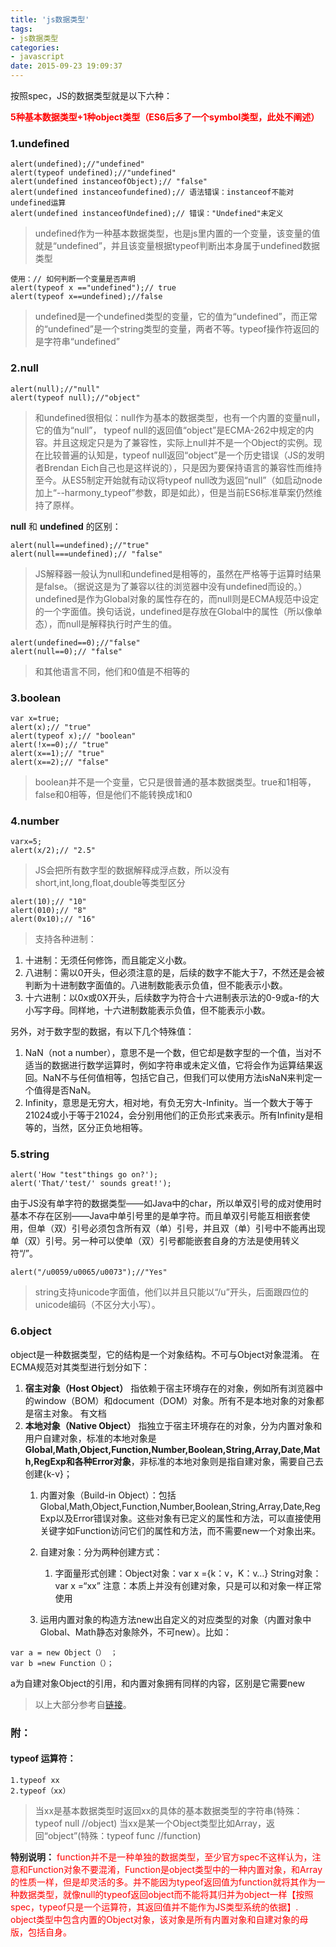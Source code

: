 ```yaml
---
title: 'js数据类型'
tags:
- js数据类型
categories:
- javascript
date: 2015-09-23 19:09:37
---
```


按照spec，JS的数据类型就是以下六种：

**<span style="color: red">5种基本数据类型+1种object类型（ES6后多了一个symbol类型，此处不阐述）</span>**

### 1.undefined
```
alert(undefined);//"undefined"
alert(typeof undefined);//"undefined"
alert(undefined instanceofObject);// "false"
alert(undefined instanceofundefined);// 语法错误：instanceof不能对undefined运算
alert(undefined instanceofUndefined);// 错误："Undefined"未定义
```
<!-- more -->
>undefined作为一种基本数据类型，也是js里内置的一个变量，该变量的值就是“undefined”，并且该变量根据typeof判断出本身属于undefined数据类型

```
使用：// 如何判断一个变量是否声明
alert(typeof x =="undefined");// true
alert(typeof x==undefined);//false
```
>undefined是一个undefined类型的变量，它的值为“undefined”，而正常的“undefined”是一个string类型的变量，两者不等。typeof操作符返回的是字符串“undefined”

### 2.null
```
alert(null);//"null"
alert(typeof null);//"object"
```
>和undefined很相似：null作为基本的数据类型，也有一个内置的变量null，它的值为“null”，
typeof null的返回值“object”是ECMA-262中规定的内容。并且这规定只是为了兼容性，实际上null并不是一个Object的实例。现在比较普遍的认知是，typeof null返回“object”是一个历史错误（JS的发明者Brendan Eich自己也是这样说的），只是因为要保持语言的兼容性而维持至今。从ES5制定开始就有动议将typeof null改为返回“null”（如启动node加上“--harmony_typeof”参数，即是如此），但是当前ES6标准草案仍然维持了原样。

**null** 和 **undefined** 的区别：
```
alert(null==undefined);//"true"
alert(null===undefined);// "false"
```
>JS解释器一般认为null和undefined是相等的，虽然在严格等于运算时结果是false。（据说这是为了兼容以往的浏览器中没有undefined而设的。）
undefined是作为Global对象的属性存在的，而null则是ECMA规范中设定的一个字面值。换句话说，undefined是存放在Global中的属性（所以像单态），而null是解释执行时产生的值。

```
alert(undefined==0);//"false"
alert(null==0);// "false"
```
>和其他语言不同，他们和0值是不相等的

### 3.boolean
```
var x=true;
alert(x);// "true"
alert(typeof x);// "boolean"
alert(!x==0);// "true"
alert(x==1);// "true"
alert(x==2);// "false"
```
>boolean并不是一个变量，它只是很普通的基本数据类型。true和1相等，false和0相等，但是他们不能转换成1和0

###  4.number
```
varx=5;
alert(x/2);// "2.5"
```
>JS会把所有数字型的数据解释成浮点数，所以没有short,int,long,float,double等类型区分

```
alert(10);// "10"
alert(010);// "8"
alert(0x10);// "16"
```

>支持各种进制：
1. 十进制：无须任何修饰，而且能定义小数。
2. 八进制：需以0开头，但必须注意的是，后续的数字不能大于7，不然还是会被判断为十进制数字面值的。八进制数能表示负值，但不能表示小数。
3. 十六进制：以0x或0X开头，后续数字为符合十六进制表示法的0-9或a-f的大小写字母。同样地，十六进制数能表示负值，但不能表示小数。

另外，对于数字型的数据，有以下几个特殊值：
1. NaN（not a number），意思不是一个数，但它却是数字型的一个值，当对不适当的数据进行数学运算时，例如字符串或未定义值，它将会作为运算结果返回。NaN不与任何值相等，包括它自己，但我们可以使用方法isNaN来判定一个值得是否NaN。
2. Infinity，意思是无穷大，相对地，有负无穷大-Infinity。当一个数大于等于21024或小于等于21024，会分别用他们的正负形式来表示。所有Infinity是相等的，当然，区分正负地相等。

### 5.string
```
alert('How "test"things go on?');
alert('That/'test/' sounds great!');
```

由于JS没有单字符的数据类型——如Java中的char，所以单双引号的成对使用时基本不存在区别——Java中单引号里的是单字符。而且单双引号能互相嵌套使用，但单（双）引号必须包含所有双（单）引号，并且双（单）引号中不能再出现单（双）引号。另一种可以使单（双）引号都能嵌套自身的方法是使用转义符“/”。

	alert("/u0059/u0065/u0073");//"Yes"


>string支持unicode字面值，他们以并且只能以“/u”开头，后面跟四位的unicode编码（不区分大小写）。

### 6.object

object是一种数据类型，它的结构是一个对象结构。不可与Object对象混淆。
在ECMA规范对其类型进行划分如下：
1. **宿主对象（Host Object）**
指依赖于宿主环境存在的对象，例如所有浏览器中的window（BOM）和document（DOM）对象。所有不是本地对象的对象都是宿主对象。
有文档
2. **本地对象（Native Object）**
指独立于宿主环境存在的对象，分为内置对象和用户自建对象，标准的本地对象是**Global,Math,Object,Function,Number,Boolean,String,Array,Date,Math,RegExp和各种Error对象**，非标准的本地对象则是指自建对象，需要自己去创建{k-v}；
    1. 内置对象（Build-in Object）：包括Global,Math,Object,Function,Number,Boolean,String,Array,Date,RegExp以及Error错误对象。这些对象有已定义的属性和方法，可以直接使用关键字如Function访问它们的属性和方法，而不需要new一个对象出来。
    2. 自建对象：分为两种创建方式：
       1. 字面量形式创建：Object对象：var x ={k：v，K：v…}
String对象：var x =“xx”
注意：本质上并没有创建对象，只是可以和对象一样正常使用

	  2. 运用内置对象的构造方法new出自定义的对应类型的对象（内置对象中Global、Math静态对象除外，不可new）。比如：
```
var a = new Object（） ；
var b =new Function（）；
```
a为自建对象Object的引用，和内置对象拥有同样的内容，区别是它需要new

>以上大部分参考自[链接](http://blog.csdn.net/natineprince/article/details/4787689)。


### 附：
#### typeof 运算符：
    1.typeof xx
    2.typeof（xx）
>当xx是基本数据类型时返回xx的具体的基本数据类型的字符串(特殊：typeof null  //object)
>当xx是某一个Object类型比如Array，返回“object”(特殊：typeof func  //function)

**特别说明：**
<span style="color: red">
function并不是一种单独的数据类型，至少官方spec不这样认为，注意和Function对象不要混淆，Function是object类型中的一种内置对象，和Array的性质一样，但是却灵活的多。并不能因为typeof返回值为function就将其作为一种数据类型，就像null的typeof返回object而不能将其归并为object一样【按照spec，typeof只是一个运算符，其返回值并不能作为JS类型系统的依据】. object类型中包含内置的Object对象，该对象是所有内置对象和自建对象的母版，包括自身。
</span>

